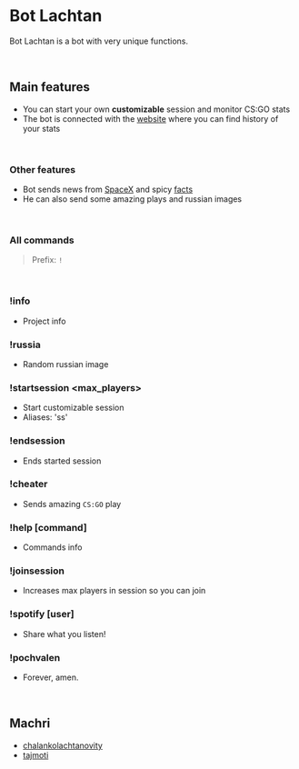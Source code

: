 # Bot Lachtan
Bot Lachtan is a bot with very unique functions.

‍



## Main features
- You can start your own **customizable** session and monitor CS:GO stats
- The bot is connected with the [website](https://Bot-Lachtan-2.discordsam.repl.co) where you can find history of your stats

‍



### Other features
- Bot sends news from [SpaceX](https://www.reddit.com/r/spacex/) and spicy [facts](https://www.reddit.com/r/facts/)
- He can also send some amazing plays and russian images

‍



### All commands
> Prefix: `!`

‍



### !info 
  - Project info
### !russia
  - Random russian image
### !startsession <name> <max_players>
  - Start customizable session
  - Aliases: 'ss'
### !endsession <name>
  - Ends started session
### !cheater
  - Sends amazing `CS:GO` play
### !help [command]
  - Commands info
### !joinsession <name>
  - Increases max players in session so you can join
### !spotify [user]
  - Share what you listen!
### !pochvalen
  - Forever, amen.

‍



## Machri
- [chalankolachtanovity](https://github.com/chalankolachtanovity)
- [tajmoti](https://github.com/tajmoti)
